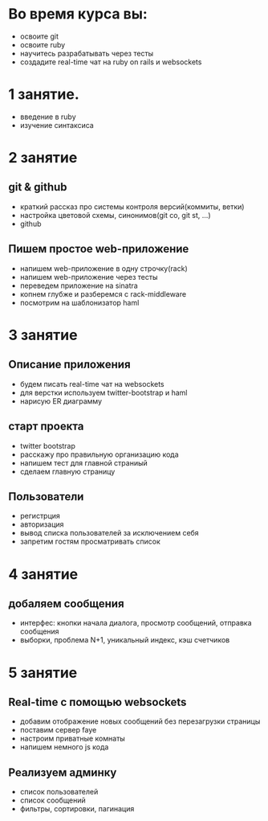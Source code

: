 # Во время курса вы:
* освоите git
* освоите ruby
* научитесь разрабатывать через тесты
* создадите real-time чат на ruby on rails и websockets

# 1 занятие. 

* введение в ruby 
* изучение синтаксиса

# 2 занятие
## git & github

* краткий рассказ про системы контроля версий(коммиты, ветки)
* настройка цветовой схемы, синонимов(git co, git st, ...)
* github

## Пишем простое web-приложение

* напишем web-приложение в одну строчку(rack)
* напишем web-приложение через тесты
* переведем приложение на sinatra
* копнем глубже и разберемся с rack-middleware
* посмотрим на шаблонизатор haml

# 3 занятие
## Описание приложения

* будем писать real-time чат на websockets
* для верстки используем twitter-bootstrap и haml
* нарисую ER диаграмму

## старт проекта

* twitter bootstrap
* расскажу про правильную организацию кода
* напишем тест для главной страниый
* сделаем главную страницу

## Пользователи

* регистрция
* авторизация
* вывод списка пользователей за исключением себя
* запретим гостям просматривать список

# 4 занятие
## добаляем сообщения

* интерфес: кнопки начала диалога, просмотр сообщений, отправка сообщения
* выборки, проблема N+1, уникальный индекс, кэш счетчиков

# 5 занятие
## Real-time с помощью websockets

* добавим отображение новых сообщений без перезагрузки страницы
* поставим сервер faye
* настроим приватные комнаты 
* напишем немного js кода

## Реализуем админку

* список пользователей
* список сообщений
* фильтры, сортировки, пагинация
